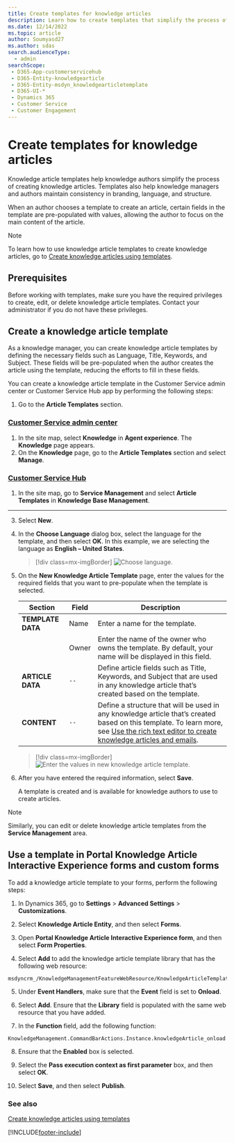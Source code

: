 ```yaml
---
title: Create templates for knowledge articles
description: Learn how to create templates that simplify the process of creating knowledge articles.
ms.date: 12/14/2022
ms.topic: article
author: Soumyasd27
ms.author: sdas
search.audienceType: 
  - admin
searchScope: 
 - D365-App-customerservicehub 
 - D365-Entity-knowledgearticle
 - D365-Entity-msdyn_knowledgearticletemplate 
 - D365-UI-*
 - Dynamics 365
 - Customer Service 
 - Customer Engagement
---
```


# Create templates for knowledge articles

Knowledge article templates help knowledge authors simplify the process of creating knowledge articles. Templates also help knowledge managers and authors maintain consistency in branding, language, and structure.

When an author chooses a template to create an article, certain fields in the template are pre-populated with values, allowing the author to focus on the main content of the article.

> [!NOTE]
> To learn how to use knowledge article templates to create knowledge articles, go to [Create knowledge articles using templates](customer-service-hub-user-guide-knowledge-article.md#create-knowledge-articles-using-templates).

## Prerequisites

Before working with templates, make sure you have the required privileges to create, edit, or delete knowledge article templates. Contact your administrator if you do not have these privileges.

## Create a knowledge article template

 As a knowledge manager, you can create knowledge article templates by defining the necessary fields such as Language, Title, Keywords, and Subject. These fields will be pre-populated when the author creates the article using the template, reducing the efforts to fill in these fields.

You can create a knowledge article template in the Customer Service admin center or Customer Service Hub app by performing the following steps:

1. Go to the **Article Templates** section.

### [Customer Service admin center](#tab/customerserviceadmincenter)

 1. In the site map, select **Knowledge** in **Agent experience**. The **Knowledge** page appears.
 1. On the **Knowledge** page, go to the **Article Templates** section and select **Manage**.

### [Customer Service Hub](#tab/customerservicehub)

 1. In the site map, go to **Service Management** and select **Article Templates** in **Knowledge Base Management**.

---

3.	Select **New**.

4.	In the **Choose Language** dialog box, select the language for the template, and then select **OK**. In this example, we are selecting the language as **English – United States**.

    > [!div class=mx-imgBorder]
    > ![Choose language.](../media/ka-choose-language.png "Choose language")
 
5.	On the **New Knowledge Article Template** page, enter the values for the required fields that you want to pre-populate when the template is selected.

    |Section|Field|Description|
    |-------|-----|-----------|
    | **TEMPLATE DATA** | Name | Enter a name for the template. |
    || Owner | Enter the name of the owner who owns the template. By default, your name will be displayed in this field. | 
    | **ARTICLE DATA** | `--` | Define article fields such as Title, Keywords, and Subject that are used in any knowledge article that’s created based on the template. |
    | **CONTENT** | `--` | Define a structure that will be used in any knowledge article that’s created based on this template. To learn more, see [Use the rich text editor to create knowledge articles and emails](customer-service-hub-user-guide-knowledge-article.md#use-the-rich-text-editor-to-create-knowledge-articles-and-emails). |

    > [!div class=mx-imgBorder]
    > ![Enter the values in new knowledge article template.](../media/ka-new-template-page.png "Enter the values in new knowledge article template")

6.	After you have entered the required information, select **Save**.

    A template is created and is available for knowledge authors to use to create articles.

  > [!NOTE]
  > Similarly, you can edit or delete knowledge article templates from the **Service Management** area.

## Use a template in Portal Knowledge Article Interactive Experience forms and custom forms

To add a knowledge article template to your forms, perform the following steps:

1. In Dynamics 365, go to **Settings** > **Advanced Settings** > **Customizations**.

2. Select **Knowledge Article Entity**, and then select **Forms**.

3. Open **Portal Knowledge Article Interactive Experience form**, and then select **Form Properties**.

4. Select **Add** to add the knowledge article template library that has the following web resource:

```
msdyncrm_/KnowledgeManagementFeatureWebResource/KnowledgeArticleTemplate/KnowledgeArticleTemplateMainSystemLibrary.js
```

5. Under **Event Handlers**, make sure that the **Event** field is set to **Onload**.

6. Select **Add**. Ensure that the **Library** field is populated with the same web resource that you have added.

7. In the **Function** field, add the following function:

```
KnowledgeManagement.CommandBarActions.Instance.knowledgeArticle_onload
```

8. Ensure that the **Enabled** box is selected.

9. Select the **Pass execution context as first parameter** box, and then select **OK**.

10. Select **Save**, and then select **Publish**.

### See also

[Create knowledge articles using templates](customer-service-hub-user-guide-knowledge-article.md#create-knowledge-articles-using-templates)


[!INCLUDE[footer-include](../../includes/footer-banner.md)]
